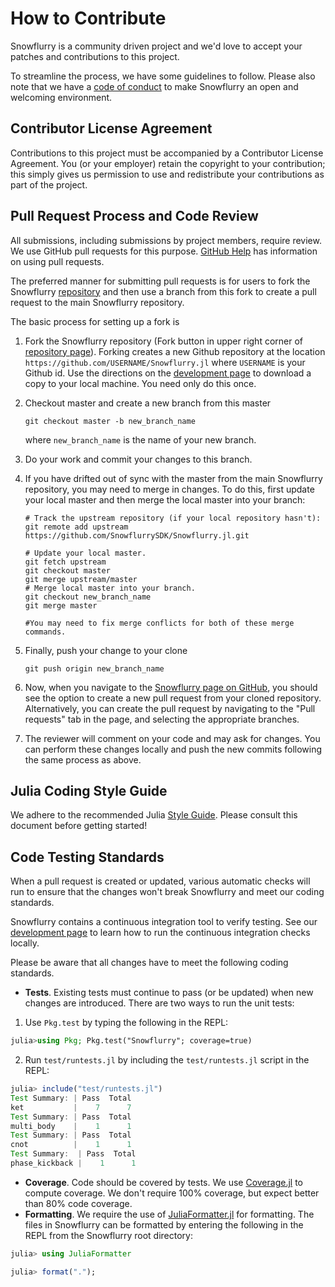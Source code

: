 # How to Contribute

Snowflurry is a community driven project and we'd love to accept your patches and contributions to this project.

To streamline the process, we have some guidelines to follow. Please also
note that we have a [code of conduct](CODE_OF_CONDUCT.md) to make Snowflurry an
open and welcoming environment.

## Contributor License Agreement

Contributions to this project must be accompanied by a Contributor License
Agreement. You (or your employer) retain the copyright to your contribution;
this simply gives us permission to use and redistribute your contributions as
part of the project.

## Pull Request Process and Code Review

All submissions, including submissions by project members, require review. We
use GitHub pull requests for this purpose.
[GitHub Help](https://help.github.com/articles/about-pull-requests/) has
information on using pull requests.

The preferred manner for submitting pull requests is for users to fork
the Snowflurry [repository](https://github.com/SnowflurrySDK/Snowflurry.jl) and then use a
branch from this fork to create a pull request to the main Snowflurry repository.

The basic process for setting up a fork is

1.  Fork the Snowflurry repository (Fork button in upper right corner of
    [repository page](https://github.com/SnowflurrySDK/Snowflurry.jl)).
    Forking creates a new Github repository at the location
    `https://github.com/USERNAME/Snowflurry.jl` where `USERNAME` is
    your Github id. Use the directions on the
    [development page](docs/src/development.md) to download a copy to
    your local machine. You need only do this once.
1.  Checkout master and create a new branch from this master
    ```shell
    git checkout master -b new_branch_name
    ```
    where `new_branch_name` is the name of your new branch.
1.  Do your work and commit your changes to this branch.
1.  If you have drifted out of sync with the master from the
    main Snowflurry repository, you may need to merge in changes. To do this,
    first update your local master and then merge the local master
    into your branch:

    ```shell 
    # Track the upstream repository (if your local repository hasn't):
    git remote add upstream https://github.com/SnowflurrySDK/Snowflurry.jl.git

    # Update your local master.
    git fetch upstream
    git checkout master
    git merge upstream/master
    # Merge local master into your branch.
    git checkout new_branch_name
    git merge master
    
    #You may need to fix merge conflicts for both of these merge commands.
    ```

1.  Finally, push your change to your clone
    ```shell
    git push origin new_branch_name
    ```
1.  Now, when you navigate to the [Snowflurry page on GitHub](https://github.com/SnowflurrySDK/Snowflurry.jl),
    you should see the option to create a new pull request from
    your cloned repository. Alternatively, you can create the pull request
    by navigating to the "Pull requests" tab in the page, and selecting
    the appropriate branches.
1.  The reviewer will comment on your code and may ask for changes.
    You can perform these changes locally and push the new commits following
    the same process as above.

## Julia Coding Style Guide

We adhere to the recommended Julia [Style Guide](https://docs.julialang.org/en/v1/manual/style-guide/). Please consult this document before getting started!

## Code Testing Standards

When a pull request is created or updated, various automatic checks will
run to ensure that the changes won't break Snowflurry and meet our coding standards.

Snowflurry contains a continuous integration tool to verify testing. See our
[development page](docs/src/development.md) to learn how to run the continuous
integration checks locally.

Please be aware that all changes have to meet the following coding standards.

- **Tests**.
  Existing tests must continue to pass (or be updated) when new changes are
  introduced. There are two ways to run the unit tests:

1. Use `Pkg.test` by typing the following in the REPL:

```julia
julia>using Pkg; Pkg.test("Snowflurry"; coverage=true)
```

2. Run `test/runtests.jl` by including the `test/runtests.jl` script in the REPL:

```julia
julia> include("test/runtests.jl")
Test Summary: | Pass  Total
ket           |    7      7
Test Summary: | Pass  Total
multi_body    |    1      1
Test Summary: | Pass  Total
cnot          |    1      1
Test Summary:  | Pass  Total
phase_kickback |    1      1
```

- **Coverage**.
  Code should be covered by tests.
  We use [Coverage.jl](https://github.com/JuliaCI/Coverage.jl) to compute
  coverage. We don't require 100% coverage, but expect better than 80% code coverage.
- **Formatting**.
  We require the use of [JuliaFormatter.jl](https://github.com/domluna/JuliaFormatter.jl)
  for formatting. The files in Snowflurry can be formatted by entering the following in the
  REPL from the Snowflurry root directory:

```julia
julia> using JuliaFormatter

julia> format(".");

```

